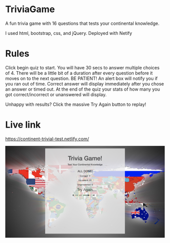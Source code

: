 # TriviaGame
A fun trivia game with 16 questions that tests your continental knowledge.

I used html, bootstrap, css, and jQuery. 
Deployed with Netify

# Rules
Click begin quiz to start. 
You will have 30 secs to answer multiple choices of 4.
There will be a little bit of a duration after every question before it moves on to the next question. BE PATIENT!
An alert box will notify you if you ran out of time.
Correct answer will display immediately after you chose an answer or timed out.
At the end of the quiz your stats of how many you got correct/incorrect or unanswered will display.

Unhappy with results?
Click the massive Try Again button to replay! 

# Live link
https://continent-trivial-test.netlify.com/

<img src="trivia2.png">